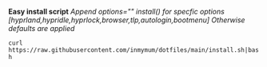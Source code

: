 **Easy install script**
_Append options="" install() for specfic options [hyprland,hypridle,hyprlock,browser,tlp,autologin,bootmenu]
Otherwise defaults are applied_

`curl https://raw.githubusercontent.com/inmymum/dotfiles/main/install.sh|bash`

